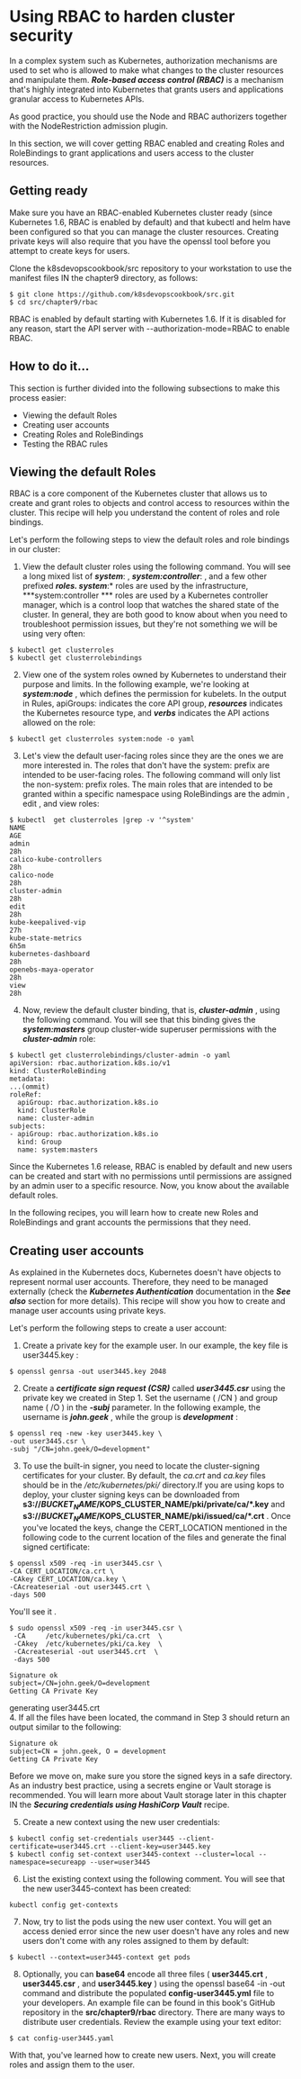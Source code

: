 # Using RBAC to harden cluster security

In a complex system such as Kubernetes, authorization mechanisms are used to set who is allowed to make what changes to the cluster resources and manipulate them. ***Role-based access control (RBAC)*** is a mechanism that's highly integrated into Kubernetes that grants users and applications granular access to Kubernetes APIs.  

As good practice, you should use the Node and RBAC authorizers together with the 
NodeRestriction admission plugin.

In this section, we will cover getting RBAC enabled and creating Roles and RoleBindings to grant applications and users access to the cluster resources.

##  Getting ready
Make sure you have an RBAC-enabled Kubernetes cluster ready (since Kubernetes 1.6, RBAC is enabled by default) and that kubectl and helm have been configured so that you can manage the cluster resources. Creating private keys will also require that you have the openssl tool before you attempt to create keys for users.

Clone the k8sdevopscookbook/src repository to your workstation to use the manifest files IN the chapter9 directory, as follows:
```
$ git clone https://github.com/k8sdevopscookbook/src.git
$ cd src/chapter9/rbac
```
RBAC is enabled by default starting with Kubernetes 1.6. If it is disabled for any 
reason, start the API server with --authorization-mode=RBAC to enable RBAC.
##  How to do it...
This section is further divided into the following subsections to make this process easier:
* Viewing the default Roles
* Creating user accounts
* Creating Roles and RoleBindings
* Testing the RBAC rules

##  Viewing the default Roles
RBAC is a core component of the Kubernetes cluster that allows us to create and grant roles 
to objects and control access to resources within the cluster. This recipe will help you 
understand the content of roles and role bindings.

Let's perform the following steps to view the default roles and role bindings in our cluster:

1. View the default cluster roles using the following command. You will see a long 
mixed list of ***system***: , ***system:controller***: , and a few other prefixed 
***roles. system***:* roles are used by the infrastructure, ***system:controller ***
roles are used by a Kubernetes controller manager, which is a control loop that 
watches the shared state of the cluster. In general, they are both good to know 
about when you need to troubleshoot permission issues, but they're not 
something we will be using very often:
```
$ kubectl get clusterroles
$ kubectl get clusterrolebindings
```
2. View one of the system roles owned by Kubernetes to understand their purpose 
and limits. In the following example, we're looking at ***system:node*** , which 
defines the permission for kubelets. In the output in Rules, apiGroups: indicates 
the core API group, ***resources*** indicates the Kubernetes resource type, 
and ***verbs*** indicates the API actions allowed on the role:
```
$ kubectl get clusterroles system:node -o yaml
```
3. Let's view the default user-facing roles since they are the ones we are more 
interested in. The roles that don't have the system: prefix are intended to be 
user-facing roles. The following command will only list the non-system: prefix 
roles. The main roles that are intended to be granted within a specific namespace 
using RoleBindings are the admin , edit , and view roles:
```
$ kubectl  get clusterroles |grep -v '^system'
NAME                                                                   AGE
admin                                                                  28h
calico-kube-controllers                                                28h
calico-node                                                            28h
cluster-admin                                                          28h
edit                                                                   28h
kube-keepalived-vip                                                    27h
kube-state-metrics                                                     6h5m
kubernetes-dashboard                                                   28h
openebs-maya-operator                                                  28h
view                                                                   28h
```
4. Now, review the default cluster binding, that is, ***cluster-admin*** , using the 
following command. You will see that this binding gives the ***system:masters*** 
group cluster-wide superuser permissions with the ***cluster-admin*** role:
```
$ kubectl get clusterrolebindings/cluster-admin -o yaml
apiVersion: rbac.authorization.k8s.io/v1
kind: ClusterRoleBinding
metadata:
...(ommit)
roleRef:
  apiGroup: rbac.authorization.k8s.io
  kind: ClusterRole
  name: cluster-admin
subjects:
- apiGroup: rbac.authorization.k8s.io
  kind: Group
  name: system:masters
```
Since the Kubernetes 1.6 release, RBAC is enabled by default and new users can be created 
and start with no permissions until permissions are assigned by an admin user to a specific 
resource. Now, you know about the available default roles.

In the following recipes, you will learn how to create new Roles and RoleBindings and 
grant accounts the permissions that they need.

## Creating user accounts
As explained in the Kubernetes docs, Kubernetes doesn't have objects to represent normal 
user accounts. Therefore, they need to be managed externally (check the ***Kubernetes 
Authentication*** documentation in the ***See also*** section for more details). This recipe will show 
you how to create and manage user accounts using private keys.

Let's perform the following steps to create a user account:

1. Create a private key for the example user. In our example, the key file is user3445.key :
```
$ openssl genrsa -out user3445.key 2048
```
2. Create a ***certificate sign request (CSR)*** called ***user3445.csr*** using the private 
key we created in Step 1. Set the username ( /CN ) and group name ( /O ) in the ***-subj*** parameter. In the following example, the username is ***john.geek*** , while
the group is ***development*** :
```
$ openssl req -new -key user3445.key \
-out user3445.csr \
-subj "/CN=john.geek/O=development"
```
3. To use the built-in signer, you need to locate the cluster-signing certificates for 
your cluster. By default, the *ca.crt* and *ca.key* files should be in the 
*/etc/kubernetes/pki/* directory.If you are using kops to deploy, your cluster 
signing keys can be downloaded from 
**s3://$BUCKET_NAME/$KOPS_CLUSTER_NAME/pki/private/ca/*.key** and
**s3://$BUCKET_NAME/$KOPS_CLUSTER_NAME/pki/issued/ca/*.crt** . Once you've located the keys, change the CERT_LOCATION mentioned in the following 
code to the current location of the files and generate the final signed certificate:
```
$ openssl x509 -req -in user3445.csr \
-CA CERT_LOCATION/ca.crt \
-CAkey CERT_LOCATION/ca.key \
-CAcreateserial -out user3445.crt \
-days 500
```
You'll see it .
```
$ sudo openssl x509 -req -in user3445.csr \
 -CA     /etc/kubernetes/pki/ca.crt  \
 -CAkey  /etc/kubernetes/pki/ca.key  \
 -CAcreateserial -out user3445.crt  \
 -days 500
 
Signature ok
subject=/CN=john.geek/O=development
Getting CA Private Key
```
generating user3445.crt  
4. If all the files have been located, the command in Step 3 should return an output similar to the following:
```
Signature ok
subject=CN = john.geek, O = development
Getting CA Private Key
```
Before we move on, make sure you store the signed keys in a safe directory. As an 
industry best practice, using a secrets engine or Vault storage is recommended. 
You will learn more about Vault storage later in this chapter IN the ***Securing credentials using HashiCorp Vault*** recipe.

5. Create a new context using the new user credentials:
```
$ kubectl config set-credentials user3445 --client-certificate=user3445.crt --client-key=user3445.key
$ kubectl config set-context user3445-context --cluster=local --namespace=secureapp --user=user3445
```
6. List the existing context using the following comment. You will see that the new user3445-context has been created:
```
kubectl config get-contexts
```
7. Now, try to list the pods using the new user context. You will get an access 
denied error since the new user doesn't have any roles and new users don't come 
with any roles assigned to them by default:
```
$ kubectl --context=user3445-context get pods
```
8. Optionally, you can **base64** encode all three files ( **user3445.crt** , 
**user3445.csr** , and **user3445.key** ) using the openssl base64 -in 
<infile> -out <outfile> command and distribute the populated **config-user3445.yml** file to your developers. An example file can be found in this
book's GitHub repository in the **src/chapter9/rbac** directory. There are many 
ways to distribute user credentials. Review the example using your text editor:
```
$ cat config-user3445.yaml
```
With that, you've learned how to create new users. Next, you will create roles and assign 
them to the user.

